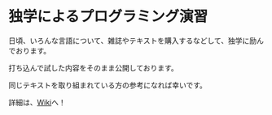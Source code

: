 # 独学によるプログラミング演習

日頃、いろんな言語について、雑誌やテキストを購入するなどして、独学に励んでおります。

打ち込んで試した内容をそのまま公開しております。

同じテキストを取り組まれている方の参考になれば幸いです。

詳細は、[Wiki](https://github.com/Tatsukiyoshi/Weekend_Programming/wiki)へ！
